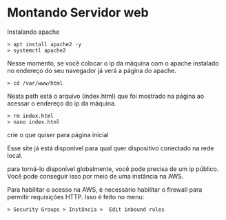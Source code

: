 # Montando Servidor web

Instalando apache

    > apt install apache2 -y
    > systemctl apache2

Nesse momento, se você colocar o ip da máquina com o apache instalado no endereço do seu navegador já verá a página do apache.

    > cd /var/www/html

Nesta path está o arquivo (index.html) que foi mostrado na página ao acessar o endereço do ip da máquina.

    > rm index.html
    > nano index.html

crie o que quiser para página inicial

Esse site já está disponível para qual quer dispositivo conectado na rede local.

para torná-lo disponível globalmente, você pode precisa de um ip público. Você pode conseguir isso por meio de uma instância na AWS.

Para habilitar o acesso na AWS, é necessário habilitar o firewall para permitir requisições HTTP. Isso é feito no menu:

    > Security Groups > Instância >  Edit inbound rules


